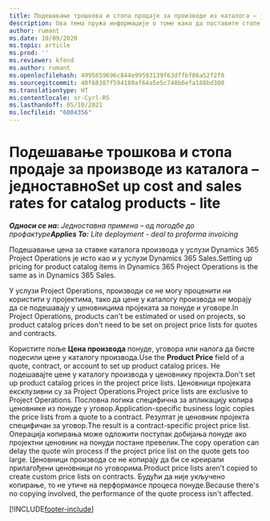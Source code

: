 ```yaml
---
title: Подешавање трошкова и стопа продаје за производе из каталога – једноставно
description: Ова тема пружа информације о томе како да поставите стопе цена и продаје за ставке из каталога производа.
author: rumant
ms.date: 10/09/2020
ms.topic: article
ms.prod: ''
ms.reviewer: kfend
ms.author: rumant
ms.openlocfilehash: 4995859696c844e99593139f63dffbf86a52f2f0
ms.sourcegitcommit: 40f68387f594180af64a5e5c748b6efa188bd300
ms.translationtype: HT
ms.contentlocale: sr-Cyrl-RS
ms.lasthandoff: 05/10/2021
ms.locfileid: "6004356"
---
```

# <a name="set-up-cost-and-sales-rates-for-catalog-products---lite"></a><span data-ttu-id="6df54-103">Подешавање трошкова и стопа продаје за производе из каталога – једноставно</span><span class="sxs-lookup"><span data-stu-id="6df54-103">Set up cost and sales rates for catalog products - lite</span></span>

<span data-ttu-id="6df54-104">_**Односи се на:** Једноставна примена – од погодбе до профактуре_</span><span class="sxs-lookup"><span data-stu-id="6df54-104">_**Applies To:** Lite deployment - deal to proforma invoicing_</span></span>


<span data-ttu-id="6df54-105">Подешавање цена за ставке каталога производа у услузи Dynamics 365 Project Operations је исто као и у услузи Dynamics 365 Sales.</span><span class="sxs-lookup"><span data-stu-id="6df54-105">Setting up pricing for product catalog items in Dynamics 365 Project Operations is the same as in Dynamics 365 Sales.</span></span>

<span data-ttu-id="6df54-106">У услузи Project Operations, производи се не могу проценити ни користити у пројектима, тако да цене у каталогу производа не морају да се подешавају у ценовницима пројеката за понуде и уговоре.</span><span class="sxs-lookup"><span data-stu-id="6df54-106">In Project Operations, products can't be estimated or used on projects, so product catalog prices don't need to be set on project price lists for quotes and contracts.</span></span>

<span data-ttu-id="6df54-107">Користите поље **Цена производа** понуде, уговора или налога да бисте подесили цене у каталогу производа.</span><span class="sxs-lookup"><span data-stu-id="6df54-107">Use the **Product Price** field of a quote, contract, or account to set up product catalog prices.</span></span> <span data-ttu-id="6df54-108">Не подешавајте цене у каталогу производа у ценовнику пројекта.</span><span class="sxs-lookup"><span data-stu-id="6df54-108">Don't set up product catalog prices in the project price lists.</span></span> <span data-ttu-id="6df54-109">Ценовници пројеката ексклузивни су за Project Operations.</span><span class="sxs-lookup"><span data-stu-id="6df54-109">Project price lists are exclusive to Project Operations.</span></span> <span data-ttu-id="6df54-110">Пословна логика специфична за апликацију копира ценовнике из понуде у уговор.</span><span class="sxs-lookup"><span data-stu-id="6df54-110">Application-specific business logic copies the price lists from a quote to a contract.</span></span> <span data-ttu-id="6df54-111">Резултат је ценовник пројекта специфичан за уговор.</span><span class="sxs-lookup"><span data-stu-id="6df54-111">The result is a contract-specific project price list.</span></span> <span data-ttu-id="6df54-112">Операција копирања може одложити поступак добијања понуде ако пројектни ценовник на понуди постане превелик.</span><span class="sxs-lookup"><span data-stu-id="6df54-112">The copy operation can delay the quote win process if the project price list on the quote gets too large.</span></span> <span data-ttu-id="6df54-113">Ценовници производа се не копирају да би се креирали прилагођени ценовници по уговорима.</span><span class="sxs-lookup"><span data-stu-id="6df54-113">Product price lists aren't copied to create custom price lists on contracts.</span></span> <span data-ttu-id="6df54-114">Будући да није укључено копирање, то не утиче на перформансе процеса понуде.</span><span class="sxs-lookup"><span data-stu-id="6df54-114">Because there's no copying involved, the performance of the quote process isn't affected.</span></span>


[!INCLUDE[footer-include](../../includes/footer-banner.md)]
